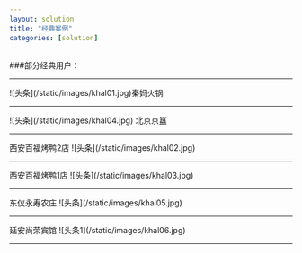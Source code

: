 ```yaml
---
layout: solution
title: "经典案例"
categories: [solution]
---
```

###部分经典用户：
<hr/>
![头条](/static/images/khal01.jpg)秦妈火锅
<hr/>
![头条](/static/images/khal04.jpg)
北京京簋
<hr/>
西安百福烤鸭2店
![头条](/static/images/khal02.jpg)
<hr/>
西安百福烤鸭1店
![头条](/static/images/khal03.jpg)
<hr/>
东仪永寿农庄
![头条](/static/images/khal05.jpg)
<hr/>
延安尚荣宾馆
![头条1](/static/images/khal06.jpg)
<hr/>